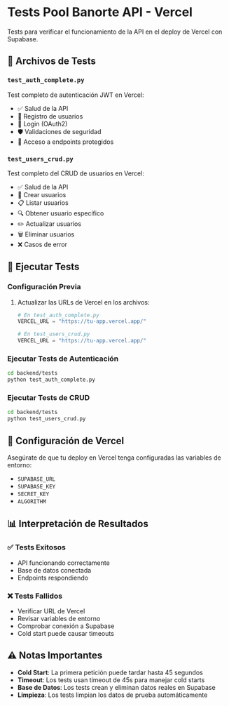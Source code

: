 # Tests Pool Banorte API - Vercel

Tests para verificar el funcionamiento de la API en el deploy de Vercel con Supabase.

## 📁 Archivos de Tests

### `test_auth_complete.py`
Test completo de autenticación JWT en Vercel:
- ✅ Salud de la API
- 🔐 Registro de usuarios
- 🔑 Login (OAuth2)
- 🛡️ Validaciones de seguridad
- 👤 Acceso a endpoints protegidos

### `test_users_crud.py`
Test completo del CRUD de usuarios en Vercel:
- ✅ Salud de la API
- 👤 Crear usuarios
- 📋 Listar usuarios
- 🔍 Obtener usuario específico
- ✏️ Actualizar usuarios
- 🗑️ Eliminar usuarios
- ❌ Casos de error

## 🚀 Ejecutar Tests

### Configuración Previa
1. Actualizar las URLs de Vercel en los archivos:
   ```python
   # En test_auth_complete.py
   VERCEL_URL = "https://tu-app.vercel.app/"
   
   # En test_users_crud.py
   VERCEL_URL = "https://tu-app.vercel.app/"
   ```

### Ejecutar Tests de Autenticación
```bash
cd backend/tests
python test_auth_complete.py
```

### Ejecutar Tests de CRUD
```bash
cd backend/tests
python test_users_crud.py
```

## 🔧 Configuración de Vercel

Asegúrate de que tu deploy en Vercel tenga configuradas las variables de entorno:
- `SUPABASE_URL`
- `SUPABASE_KEY`
- `SECRET_KEY`
- `ALGORITHM`

## 📊 Interpretación de Resultados

### ✅ Tests Exitosos
- API funcionando correctamente
- Base de datos conectada
- Endpoints respondiendo

### ❌ Tests Fallidos
- Verificar URL de Vercel
- Revisar variables de entorno
- Comprobar conexión a Supabase
- Cold start puede causar timeouts

## ⚠️ Notas Importantes

- **Cold Start**: La primera petición puede tardar hasta 45 segundos
- **Timeout**: Los tests usan timeout de 45s para manejar cold starts
- **Base de Datos**: Los tests crean y eliminan datos reales en Supabase
- **Limpieza**: Los tests limpian los datos de prueba automáticamente